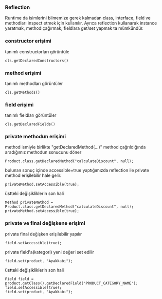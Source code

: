 ### Reflection 
Runtime da isimlerini bilmemize gerek kalmadan class, interface, field ve methodları inspect etmek için kullanılır.
Ayrıca reflection kullanarak instance yaratmak, method çağırmak, fieldlara get/set yapmak ta mümkündür.

###  constructor erişimi
tanımlı constructorları görüntüle
```
cls.getDeclaredConstructors()
```

###  method erişimi
tanımlı methodları görüntüler
```
cls.getMethods()
```

###  field erişimi
tanımlı fieldları görüntüler
```
cls.getDeclaredFields()
```

### private methodun erişimi
method ismiyle birlikte "getDeclaredMethod(...)" method çağrıldığında aradığımız methodun sonucunu döner
```
Product.class.getDeclaredMethod("calculateDiscount", null);
```
bulunan sonuç içinde accessible=true yaptığımızda reflection ile private method erişilebilir hale gelir.

```
privateMethod.setAccessible(true); 
```

üstteki değişikliklerin son hali
```
Method privateMethod = Product.class.getDeclaredMethod("calculateDiscount", null);
privateMethod.setAccessible(true);
```


### private ve final değişkene erişimi
private final değişken erişilebilir yapılır
```
field.setAccessible(true);
``` 

private field'a(kategori) yeni değeri set edilir
```
field.set(product, "Ayakkabı");
```

üstteki değişikliklerin son hali
```
Field field = product.getClass().getDeclaredField("PRODUCT_CATEGORY_NAME");
field.setAccessible(true);
field.set(product, "Ayakkabı");

```
